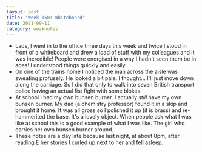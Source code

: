 ```yaml
---
layout: post
title: "Week 158: Whiteboard"
date: 2021-09-11
category: weaknotes
---
```

* Lads, I went in to the office three days this week and twice I stood in front of a whiteboard and drew a load of stuff with my colleagues and it was incredible! People were energised in a way I hadn't seen them be in ages! I understood things quickly and easily.
* On one of the trains home I noticed the man across the aisle was sweating profusely. He looked a bit pale. I thought... I'll just move down along the carriage. So I did that only to walk into seven British transport police having an actual fist fight with some blokes.
* At school I had my own bunsen burner. I actually _still_ have my own bunsen burner. My dad (a chemistry professor) found it in a skip and brought it home. It was all gross so I polished it up (it is brass) and re-hammerited the base. It's a lovely object. When people ask what I was like at school this is a good example of what I was like. The girl who carries her own bunsen burner around.
* These notes are a day late because last night, at about 8pm, after reading E her stories I curled up next to her and fell asleep.
